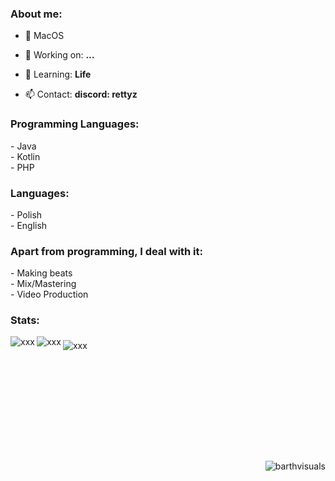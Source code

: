 <h3 align="left">About me:</h3>

- 🍎 MacOS

- 🔭 Working on: **...**

- 🌱 Learning: **Life**

- 📫 Contact: **discord: rettyz**

<h3 align="left">Programming Languages:</h3>
- Java<br>
- Kotlin<br>
- PHP<br>

<h3 align="left">Languages:</h3>
- Polish<br>
- English<br>

<h3 align="left">Apart from programming, I deal with it:</h3>
- Making beats<br>
- Mix/Mastering<br>
- Video Production<br>

<h3 align="left">Stats:</h3>
<p><img src="https://github-readme-stats.vercel.app/api?username=rettyZ&show_icons=true&theme=radical&locale=en" alt="xxx" align="left" /><img src="https://github-readme-stats.vercel.app/api/wakatime?username=rettyZ&theme=radical" alt="xxx" align="middle" />&nbsp;<img src="https://github-readme-stats.vercel.app/api/top-langs?username=rettyZ&show_icons=true&theme=radical&locale=en&layout=compact" alt="xxx" align="left" /></p>
<p>&nbsp;</p>
<h3 align="left">&nbsp;</h3>
<h3 align="left">&nbsp;</h3>
<h3 align="left">&nbsp;</h3>

<p align="right"><img src="https://komarev.com/ghpvc/?username=BarthVisuals&amp;label=Profile%20views&amp;color=0e75b6&amp;style=flat" alt="barthvisuals" /></p>
